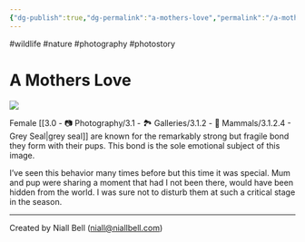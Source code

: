 ```yaml
---
{"dg-publish":true,"dg-permalink":"a-mothers-love","permalink":"/a-mothers-love/","title":"A Mothers Love","noteIcon":null,"created":"2024-04-17T11:57:02.338+01:00","updated":"2024-05-03T13:08:38.301+01:00"}
---
```


#wildlife #nature #photography #photostory 
# A Mothers Love

![](https://i.imgur.com/hpoQKL9.png)

Female [[3.0 - 📷 Photography/3.1 - 🏞️ Galleries/3.1.2 - 🐯 Mammals/3.1.2.4 - Grey Seal\|grey seal]] are known for the remarkably strong but fragile bond they form with their pups. This bond is the sole emotional subject of this image.

I’ve seen this behavior many times before but this time it was special. Mum and pup were sharing a moment that had I not been there, would have been hidden from the world. I was sure not to disturb them at such a critical stage in the season.


---
Created by Niall Bell (niall@niallbell.com)